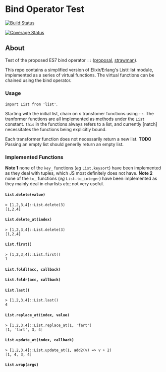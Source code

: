 # Bind Operator Test

[![Build Status](https://semaphoreci.com/api/v1/projects/c36ee1ae-c85d-447b-b358-864cc2ee5fdc/533839/badge.svg)](https://semaphoreci.com/dancouper/bind-operator-test)

[![Coverage Status](https://coveralls.io/repos/DanCouper/bind-operator-test/badge.svg?branch=master&service=github)](https://coveralls.io/github/DanCouper/bind-operator-test?branch=master)

## About

Test of the proposed ES7 bind operator `::` ([proposal](https://github.com/zenparsing/es-function-bind), [strawman](http://wiki.ecmascript.org/doku.php?id=strawman:bind_operator)).

This repo contains a simplified version of Elixir/Erlang's List/:list module, implemented as a series of virtual functions. The virtual functions can be chained using the bind operator.

### Usage

`import List from 'list'`.

Starting with the initial list, chain on *n* transfomer functions using `::`.
The tranformer functions are all implemented as methods under the `List` constant. `this` in the functions always refers to a list, and currently [natch] necessitates the functions being explicitly bound.

Each transformer function does not necessarily return a new list.
**TODO** Passing an empty list should generlly return an empty list.

### Implemented Functions

**Note 1** none of the `key_` functions (*eg* `List.keysort`) have been implemented as they deal with tuples, which JS most definitely does not have.
**Note 2** none of the `to_` functions (*eg* `List.to_integer`) have been implemented as they mainly deal in charlists *etc*; not very useful.

#### `List.delete(value)`

```
> [1,2,3,4]::List.delete(3)
[1,2,4]
```

#### `List.delete_at(index)`

```
> [1,2,3,4]::List.delete(3)
[1,2,4]
```

#### `List.first()`

```
> [1,2,3,4]::List.first()
1
```

#### `List.foldl(acc, callback)`
#### `List.foldr(acc, callback)`

#### `List.last()`

```
> [1,2,3,4]::List.last()
4
```

#### `List.replace_at(index, value)`

```
> [1,2,3,4]::List.replace_at(1, 'fart')
[1, 'fart', 3, 4]
```

#### `List.update_at(index, callback)`

```
> [1,2,3,4]::List.update_at(1, add2(v) => v + 2)
[1, 4, 3, 4]
```

#### `List.wrap(args)`
